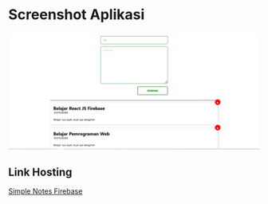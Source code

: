 # Screenshot Aplikasi
![Desktop Layout](screenshot/desktop-layout.PNG)

## Link Hosting 
[Simple Notes Firebase](https://simple-notes-firebase-45a37.web.app/)